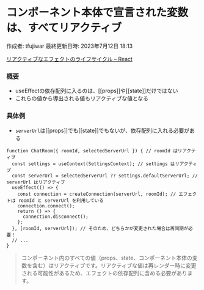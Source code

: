 # コンポーネント本体で宣言された変数は、すべてリアクティブ

作成者: tfujiwar
最終更新日時: 2023年7月12日 18:13

[リアクティブなエフェクトのライフサイクル – React](https://ja.react.dev/learn/lifecycle-of-reactive-effects#all-variables-declared-in-the-component-body-are-reactive)

### 概要

- useEffectの依存配列に入るのは、[[props]]や[[state]]だけではない
- これらの値から導出される値もリアクティブな値となる

### 具体例

- `serverUrl`は[[props]]でも[[state]]でもないが、依存配列に入れる必要がある

```
function ChatRoom({ roomId, selectedServerUrl }) { // roomId はリアクティブ
  const settings = useContext(SettingsContext); // settings はリアクティブ
  const serverUrl = selectedServerUrl ?? settings.defaultServerUrl; // serverUrl はリアクティブ
  useEffect(() => {
    const connection = createConnection(serverUrl, roomId); // エフェクトは roomId と serverUrl を利用している
    connection.connect();
    return () => {
      connection.disconnect();
    };
  }, [roomId, serverUrl]); // そのため、どちらかが変更された場合は再同期が必要！
  // ...
}

```

> コンポーネント内のすべての値（props、state、コンポーネント本体の変数を含む）はリアクティブです。リアクティブな値は再レンダー時に変更される可能性があるため、エフェクトの依存配列に含める必要があります。
>